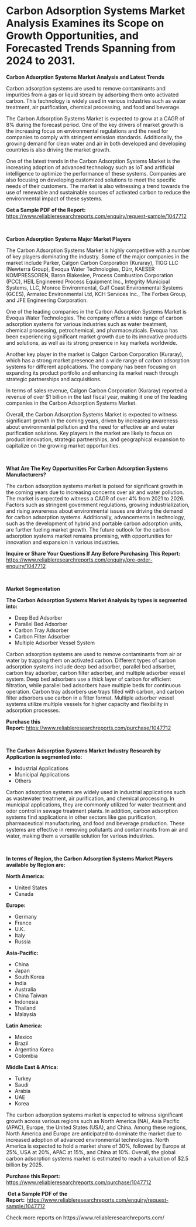 <p><h1>Carbon Adsorption Systems Market Analysis Examines its Scope on Growth Opportunities, and Forecasted Trends Spanning from 2024 to 2031.</h1></p><p><strong>Carbon Adsorption Systems Market Analysis and Latest Trends</strong></p>
<p><p>Carbon adsorption systems are used to remove contaminants and impurities from a gas or liquid stream by adsorbing them onto activated carbon. This technology is widely used in various industries such as water treatment, air purification, chemical processing, and food and beverage.</p><p>The Carbon Adsorption Systems Market is expected to grow at a CAGR of 8% during the forecast period. One of the key drivers of market growth is the increasing focus on environmental regulations and the need for companies to comply with stringent emission standards. Additionally, the growing demand for clean water and air in both developed and developing countries is also driving the market growth.</p><p>One of the latest trends in the Carbon Adsorption Systems Market is the increasing adoption of advanced technology such as IoT and artificial intelligence to optimize the performance of these systems. Companies are also focusing on developing customized solutions to meet the specific needs of their customers. The market is also witnessing a trend towards the use of renewable and sustainable sources of activated carbon to reduce the environmental impact of these systems.</p></p>
<p><strong>Get a Sample PDF of the Report:&nbsp;</strong> <a href="https://www.reliableresearchreports.com/enquiry/request-sample/1047712">https://www.reliableresearchreports.com/enquiry/request-sample/1047712</a></p>
<p>&nbsp;</p>
<p><strong>Carbon Adsorption Systems Major Market Players</strong></p>
<p><p>The Carbon Adsorption Systems Market is highly competitive with a number of key players dominating the industry. Some of the major companies in the market include Parker, Calgon Carbon Corporation (Kuraray), TIGG LLC (Newterra Group), Evoqua Water Technologies, Dürr, KAESER KOMPRESSOREN, Baron Blakeslee, Process Combustion Corporation (PCC), HEIL Engineered Process Equipment Inc., Integrity Municipal Systems, LLC, Monroe Environmental, Gulf Coast Environmental Systems (GCES), Armatec Environmental Ltd, KCH Services Inc., The Forbes Group, and JFE Engineering Corporation.</p><p>One of the leading companies in the Carbon Adsorption Systems Market is Evoqua Water Technologies. The company offers a wide range of carbon adsorption systems for various industries such as water treatment, chemical processing, petrochemical, and pharmaceuticals. Evoqua has been experiencing significant market growth due to its innovative products and solutions, as well as its strong presence in key markets worldwide.</p><p>Another key player in the market is Calgon Carbon Corporation (Kuraray), which has a strong market presence and a wide range of carbon adsorption systems for different applications. The company has been focusing on expanding its product portfolio and enhancing its market reach through strategic partnerships and acquisitions.</p><p>In terms of sales revenue, Calgon Carbon Corporation (Kuraray) reported a revenue of over $1 billion in the last fiscal year, making it one of the leading companies in the Carbon Adsorption Systems Market.</p><p>Overall, the Carbon Adsorption Systems Market is expected to witness significant growth in the coming years, driven by increasing awareness about environmental pollution and the need for effective air and water purification solutions. Key players in the market are likely to focus on product innovation, strategic partnerships, and geographical expansion to capitalize on the growing market opportunities.</p></p>
<p>&nbsp;</p>
<p><strong>What Are The Key Opportunities For Carbon Adsorption Systems Manufacturers?</strong></p>
<p><p>The carbon adsorption systems market is poised for significant growth in the coming years due to increasing concerns over air and water pollution. The market is expected to witness a CAGR of over 4% from 2021 to 2026. Factors such as stringent government regulations, growing industrialization, and rising awareness about environmental issues are driving the demand for carbon adsorption systems. Additionally, advancements in technology, such as the development of hybrid and portable carbon adsorption units, are further fueling market growth. The future outlook for the carbon adsorption systems market remains promising, with opportunities for innovation and expansion in various industries.</p></p>
<p><strong>Inquire or Share Your Questions If Any Before Purchasing This Report:</strong> <a href="https://www.reliableresearchreports.com/enquiry/pre-order-enquiry/1047712">https://www.reliableresearchreports.com/enquiry/pre-order-enquiry/1047712</a></p>
<p>&nbsp;</p>
<p><strong>Market Segmentation</strong></p>
<p><strong>The Carbon Adsorption Systems Market Analysis by types is segmented into:</strong></p>
<p><ul><li>Deep Bed Adsorber</li><li>Parallel Bed Adsorber</li><li>Carbon Tray Adsorber</li><li>Carbon Filter Adsorber</li><li>Multiple Adsorber Vessel System</li></ul></p>
<p><p>Carbon adsorption systems are used to remove contaminants from air or water by trapping them on activated carbon. Different types of carbon adsorption systems include deep bed adsorber, parallel bed adsorber, carbon tray adsorber, carbon filter adsorber, and multiple adsorber vessel system. Deep bed adsorbers use a thick layer of carbon for efficient filtration, while parallel bed adsorbers have multiple beds for continuous operation. Carbon tray adsorbers use trays filled with carbon, and carbon filter adsorbers use carbon in a filter format. Multiple adsorber vessel systems utilize multiple vessels for higher capacity and flexibility in adsorption processes.</p></p>
<p><strong>Purchase this Report:&nbsp;</strong><a href="https://www.reliableresearchreports.com/purchase/1047712">https://www.reliableresearchreports.com/purchase/1047712</a></p>
<p>&nbsp;</p>
<p><strong>The Carbon Adsorption Systems Market Industry Research by Application is segmented into:</strong></p>
<p><ul><li>Industrial Applications</li><li>Municipal Applications</li><li>Others</li></ul></p>
<p><p>Carbon adsorption systems are widely used in industrial applications such as wastewater treatment, air purification, and chemical processing. In municipal applications, they are commonly utilized for water treatment and odor control in sewage treatment plants. In addition, carbon adsorption systems find applications in other sectors like gas purification, pharmaceutical manufacturing, and food and beverage production. These systems are effective in removing pollutants and contaminants from air and water, making them a versatile solution for various industries.</p></p>
<p>&nbsp;</p>
<p><strong>In terms of Region, the Carbon Adsorption Systems Market Players available by Region are:</strong></p>
<p>
    <p> <strong> North America: </strong>
        <ul>
            <li>United States</li>
            <li>Canada</li>
        </ul>
        </p> 
    <p> <strong> Europe: </strong>
        <ul>
            <li>Germany</li>
            <li>France</li>
            <li>U.K.</li>
            <li>Italy</li>
            <li>Russia</li>
        </ul>
        </p> 
    <p> <strong> Asia-Pacific: </strong>
        <ul>
            <li>China</li>
            <li>Japan</li>
            <li>South Korea</li>
            <li>India</li>
            <li>Australia</li>
            <li>China Taiwan</li>
            <li>Indonesia</li>
            <li>Thailand</li>
            <li>Malaysia</li>
        </ul>
        </p> 
    <p> <strong> Latin America: </strong>
        <ul>
            <li>Mexico</li>
            <li>Brazil</li>
            <li>Argentina Korea</li>
            <li>Colombia</li>
        </ul>
        </p> 
    <p> <strong> Middle East & Africa: </strong>
        <ul>
            <li>Turkey</li>
            <li>Saudi</li>
            <li>Arabia</li>
            <li>UAE</li>
            <li>Korea</li>
        </ul>
    </p>
    </p>
<p><p>The carbon adsorption systems market is expected to witness significant growth across various regions such as North America (NA), Asia Pacific (APAC), Europe, the United States (USA), and China. Among these regions, North America and Europe are anticipated to dominate the market due to increased adoption of advanced environmental technologies. North America is expected to hold a market share of 30%, followed by Europe at 25%, USA at 20%, APAC at 15%, and China at 10%. Overall, the global carbon adsorption systems market is estimated to reach a valuation of $2.5 billion by 2025.</p></p>
<p><strong>Purchase this Report: </strong><a href="https://www.reliableresearchreports.com/purchase/1047712">https://www.reliableresearchreports.com/purchase/1047712</a></p>
<p>&nbsp;<strong>Get a Sample PDF of the Report:&nbsp;&nbsp;</strong><a href="https://www.reliableresearchreports.com/enquiry/request-sample/1047712">https://www.reliableresearchreports.com/enquiry/request-sample/1047712</a></p>
<p><strong></strong></p>
<p>Check more reports on https://www.reliableresearchreports.com/</p>